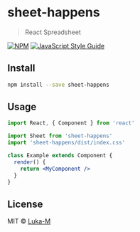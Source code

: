 # sheet-happens

> React Spreadsheet

[![NPM](https://img.shields.io/npm/v/sheet-happens.svg)](https://www.npmjs.com/package/sheet-happens) [![JavaScript Style Guide](https://img.shields.io/badge/code_style-standard-brightgreen.svg)](https://standardjs.com)

## Install

```bash
npm install --save sheet-happens
```

## Usage

```jsx
import React, { Component } from 'react'

import Sheet from 'sheet-happens'
import 'sheet-happens/dist/index.css'

class Example extends Component {
  render() {
    return <MyComponent />
  }
}
```

## License

MIT © [Luka-M](https://github.com/Luka-M)
